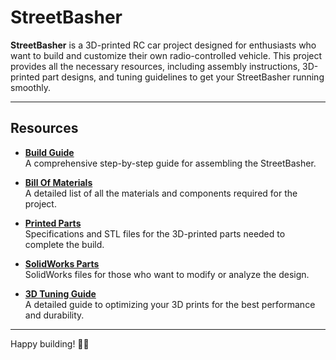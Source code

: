 # StreetBasher

**StreetBasher** is a 3D-printed RC car project designed for enthusiasts who want to build and customize their own radio-controlled vehicle. This project provides all the necessary resources, including assembly instructions, 3D-printed part designs, and tuning guidelines to get your StreetBasher running smoothly.

---

## Resources

- **[Build Guide](./DOCS/original/Build_Guide_StreetBASHER.pdf)**  
  A comprehensive step-by-step guide for assembling the StreetBasher.

- **[Bill Of Materials](./DOCS/bom.md)**  
  A detailed list of all the materials and components required for the project.

- **[Printed Parts](./DOCS/parts.md)**  
  Specifications and STL files for the 3D-printed parts needed to complete the build.

- **[SolidWorks Parts](./DOCS/sldprt.md)**  
  SolidWorks files for those who want to modify or analyze the design.

- **[3D Tuning Guide](https://ellis3dp.com/Print-Tuning-Guide/articles/index_tuning.html)**  
  A detailed guide to optimizing your 3D prints for the best performance and durability.

---

Happy building! 🚗💨
